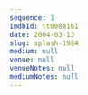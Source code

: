 ```yaml
---
sequence: 1
imdbId: tt0088161
date: 2004-03-13
slug: splash-1984
medium: null
venue: null
venueNotes: null
mediumNotes: null
---
```


